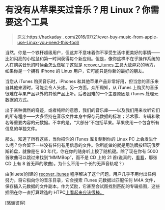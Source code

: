 # 有没有从苹果买过音乐？用 Linux？你需要这个工具

> 原文:[https://hackaday . com/2016/07/21/ever-buy-music-from-apple-use-Linux-you-need-this-tool/](https://hackaday.com/2016/07/21/ever-buy-music-from-apple-use-linux-you-need-this-tool/)

当然，你是一个铁杆超级用户，但这并不意味着你不享受生活中更美好的事情——比如闪亮的小松鼠和第一时间获得每个新应用。但是，像你这样不在乎操作系统的人在购买音乐的时候会怎么做呢？这就是 [recover_itunes 工具](https://github.com/kluete/recover_itunes)大放异彩的地方，如果你是一个拥有 iPhone 的 Linux 用户，它可能只是你新的最好的朋友。

当您从 iTunes 购买音乐时，iPhones 和其他苹果产品非常好用，但当您的音乐来自其他来源时，可能会令人头疼。另一方面，众所周知，从 iTunes 上购买的音乐很难在苹果产品以外的其他产品上听。后者困难的一个主要原因是 iTunes 处理元数据的方式。

出于某种偶然的奇迹，或者纯粹的意愿，我们的音乐库——以及我们用来收听它们的所有程序——大多坚持在音乐文件本身中保存元数据的标准；艺术家、专辑和歌名等重要内容的元数据。不幸的是，“大部分”不包括苹果。苹果使用一个包含所有信息的单独文件。

那么，知道了所有这些，当你把你的 iTunes 库复制到你的 Linux PC 上会发生什么呢？你会留下一些没有任何有用信息的文件。你所能做的就是用洗牌按钮玩俄罗斯轮盘，就像是在 90 年代，你在你的随身听上按了随机键。除了现在你有 5000 首歌曲可以跳过来找到“MMMBop”，而不是 CD 上的 21 首(说真的，[看看](https://en.wikipedia.org/wiki/Middle_of_Nowhere_(album))，那张 CD 上有 8 首无声的歌曲)。为什么不用一个长的无声音轨呢？)

由[kluete]创建的 [recover_itunes](https://github.com/kluete/recover_itunes) 程序解决了这个问题，用户几乎不用付出任何努力。将它指向你的音乐目录，它会搜索 iTunes 元数据以匹配任何 M4A 文件，保存插入元数据的文件副本。作为奖励，它甚至会试图找到匹配的专辑插图，这些插图在你一直打算建造的 HTPC[上看起来应该很棒。](https://hackaday.com/2015/11/22/control-your-htpc-with-scavenged-ir-parts/)

[感谢彼得]